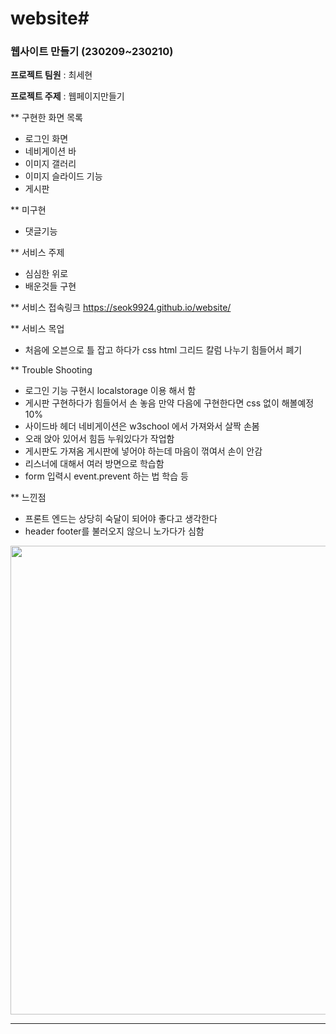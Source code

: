 # website#
### 웹사이트 만들기 (230209~230210)

**프로젝트 팀원** : 최세현

**프로젝트 주제** : 웹페이지만들기

** 구현한 화면 목록
- 로그인 화면
- 네비게이션 바 
- 이미지 갤러리
- 이미지 슬라이드 기능
- 게시판

** 미구현
- 댓글기능

** 서비스 주제
- 심심한 위로
- 배운것들 구현



** 서비스 접속링크
https://seok9924.github.io/website/

** 서비스 목업
- 처음에 오븐으로 틀 잡고 하다가 css html 그리드 칼럼 나누기 힘들어서 폐기

** Trouble Shooting 
- 로그인 기능 구현시 localstorage 이용 해서 함 
- 게시판 구현하다가 힘들어서 손 놓음 만약 다음에 구현한다면 css 없이 해볼예정 10%
- 사이드바 헤더 네비게이션은 w3school 에서 가져와서 살짝 손봄 
- 오래 앉아 있어서 힘듬 누워있다가 작업함
- 게시판도 가져옴 게시판에 넣어야 하는데 마음이 꺾여서 손이 안감
- 리스너에 대해서 여러 방면으로 학습함 
- form 입력시 event.prevent 하는 법 학습 등 

** 느낀점
- 프론트 엔드는 상당히 숙달이 되어야 좋다고 생각한다
- header footer를 불러오지 않으니 노가다가 심함

<div align='center'>
  <img src="https://api.cdn.visitjeju.net/photomng/imgpath/201904/12/c43b23a1-2d6c-48cb-b42b-14b5e54efe3a.jpg" width="750">
</div>
<hr/>

